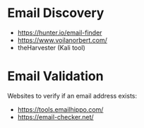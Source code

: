 # Email Discovery

- https://hunter.io/email-finder
- https://www.voilanorbert.com/
- theHarvester (Kali tool)

# Email Validation

Websites to verify if an email address exists:
- https://tools.emailhippo.com/
- https://email-checker.net/